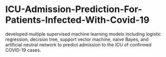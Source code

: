 # ICU-Admission-Prediction-For-Patients-Infected-With-Covid-19
developed multiple supervised machine learning models including logistic regression, decision tree, support vector machine, naive Bayes, and artificial neutral network  to predict admission to the ICU of confirmed COVID-19 cases.
